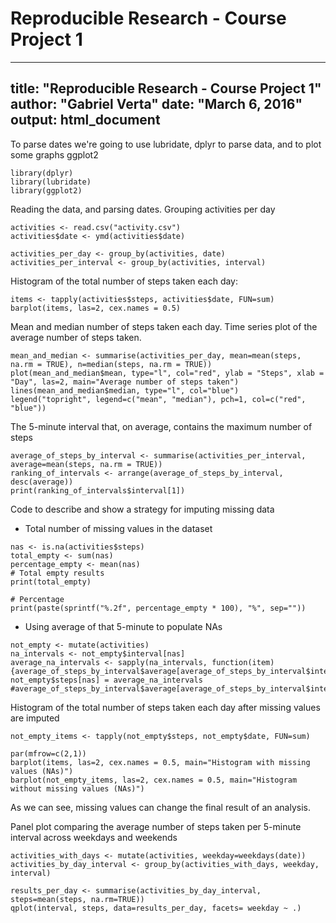 # Reproducible Research - Course Project 1

---
title: "Reproducible Research - Course Project 1"
author: "Gabriel Verta"
date: "March 6, 2016"
output: html_document
---

To parse dates we're going to use lubridate, dplyr to parse data, and to plot some graphs ggplot2

```{r}
library(dplyr)
library(lubridate)
library(ggplot2)
```

Reading the data, and parsing dates. Grouping activities per day

```{r}
activities <- read.csv("activity.csv")
activities$date <- ymd(activities$date)

activities_per_day <- group_by(activities, date)
activities_per_interval <- group_by(activities, interval)
```


Histogram of the total number of steps taken each day:

```{r}
items <- tapply(activities$steps, activities$date, FUN=sum)
barplot(items, las=2, cex.names = 0.5)
```

Mean and median number of steps taken each day. Time series plot of the average number of steps taken.

```{r}
mean_and_median <- summarise(activities_per_day, mean=mean(steps, na.rm = TRUE), n=median(steps, na.rm = TRUE))
plot(mean_and_median$mean, type="l", col="red", ylab = "Steps", xlab = "Day", las=2, main="Average number of steps taken")
lines(mean_and_median$median, type="l", col="blue")
legend("topright", legend=c("mean", "median"), pch=1, col=c("red", "blue"))
```

The 5-minute interval that, on average, contains the maximum number of steps
```{r}
average_of_steps_by_interval <- summarise(activities_per_interval, average=mean(steps, na.rm = TRUE))
ranking_of_intervals <- arrange(average_of_steps_by_interval, desc(average))
print(ranking_of_intervals$interval[1])
```

Code to describe and show a strategy for imputing missing data

- Total number of missing values in the dataset
```{r}
nas <- is.na(activities$steps)
total_empty <- sum(nas)
percentage_empty <- mean(nas)
# Total empty results
print(total_empty)

# Percentage
print(paste(sprintf("%.2f", percentage_empty * 100), "%", sep=""))
```

- Using average of that 5-minute to populate NAs
```{r}
not_empty <- mutate(activities)
na_intervals <- not_empty$interval[nas]
average_na_intervals <- sapply(na_intervals, function(item) {average_of_steps_by_interval$average[average_of_steps_by_interval$interval==item]})
not_empty$steps[nas] = average_na_intervals
#average_of_steps_by_interval$average[average_of_steps_by_interval$interval==0]
```


Histogram of the total number of steps taken each day after missing values are imputed
```{r}
not_empty_items <- tapply(not_empty$steps, not_empty$date, FUN=sum)

par(mfrow=c(2,1))
barplot(items, las=2, cex.names = 0.5, main="Histogram with missing values (NAs)")
barplot(not_empty_items, las=2, cex.names = 0.5, main="Histogram without missing values (NAs)")
```

As we can see, missing values can change the final result of an analysis.

Panel plot comparing the average number of steps taken per 5-minute interval across weekdays and weekends

```{r}
activities_with_days <- mutate(activities, weekday=weekdays(date))
activities_by_day_interval <- group_by(activities_with_days, weekday, interval)

results_per_day <- summarise(activities_by_day_interval, steps=mean(steps, na.rm=TRUE))
qplot(interval, steps, data=results_per_day, facets= weekday ~ .)
```
